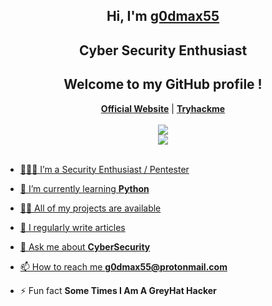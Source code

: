 <h2 align="center">Hi, I'm <a href="https://www.instagram.com/g0dmax55">g0dmax55</a></h2>
<h2 align="center">Cyber Security Enthusiast</h2>
<h2 align="center">Welcome to my GitHub profile !</h2> 
</p>                                                                                                              
<p align="center">   <strong><a href="http://ec2-13-201-209-65.ap-south-1.compute.amazonaws.com:8080/">Official Website</a></strong> | <strong><a href="https://tryhackme.com/p/g0dmax55">Tryhackme</a></strong>
</br>
</br>
<a href="https://tryhackme.com/p/g0dmax55">
<img src="https://tryhackme-badges.s3.amazonaws.com/g0dmax55.png" </img
</a> 
</br>
<a href="https://wigle.net">
<img src="https://wigle.net/bi/b6V_V5nKL5yQs0s2xMO7sQ.png"> </img
</a> 
</br>
</br>

- 👨🏽‍💻 I’m a Security Enthusiast / Pentester
 
- 🌱 I’m currently learning **Python**
 
- 👨‍💻 All of my projects are available
 
- 📝 I regularly write articles
 
- 💬 Ask me about **CyberSecurity**
 
- 📫 How to reach me **g0dmax55@protonmail.com**
 
- ⚡ Fun fact **Some Times I Am A GreyHat Hacker**

<a href="https://github.com/g0dmax55/monero-wallet-address/blob/main/README.md" target="_blank">
    <i class="fab fa-monero"></i>
</a>
 
